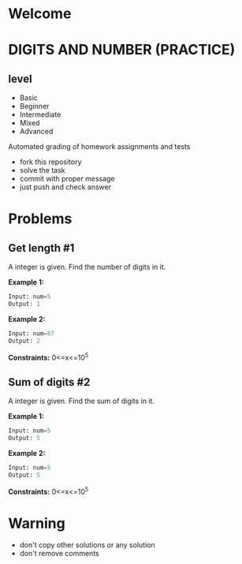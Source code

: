 # Welcome 
# DIGITS AND NUMBER (PRACTICE)
## level
- Basic
- Beginner
- Intermediate
- Mixed
- Advanced


Automated grading of homework assignments and tests
- fork this repository
- solve the task 
- commit with proper message
- just push and check answer
# Problems
## Get length #1

  A integer is given. Find the number of digits in it.

**Example 1:**

```Python
Input: num=5
Output: 1

```

**Example 2:**

```Python
Input: num=87
Output: 2

```
**Constraints:**
0<=x<=10<sup>5</sup>

## Sum of digits #2

A integer is given. Find the sum of digits in it.

**Example 1:**

```Python
Input: num=5
Output: 5

```

**Example 2:**

```Python
Input: num=5
Output: 5

```

**Constraints:**
0<=x<=10<sup>5</sup>

# Warning
- don't copy other solutions or any solution
- don't remove comments
